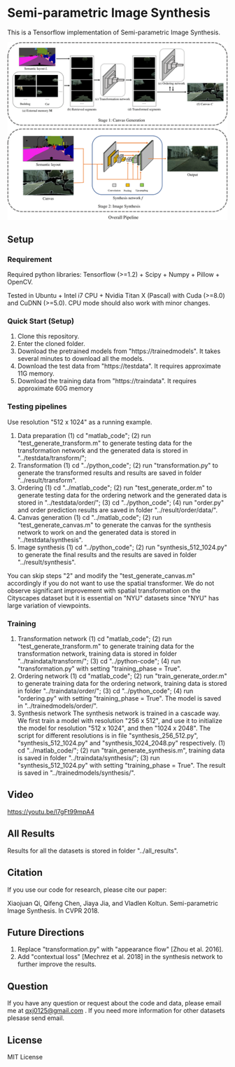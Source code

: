 # Semi-parametric Image Synthesis

This is a Tensorflow implementation of Semi-parametric Image Synthesis.

<img src="./overallpipeline.png"/>

## Setup

### Requirement
Required python libraries: Tensorflow (>=1.2) + Scipy + Numpy + Pillow + OpenCV.

Tested in Ubuntu + Intel i7 CPU + Nvidia Titan X (Pascal) with Cuda (>=8.0) and CuDNN (>=5.0). CPU mode should also work with minor changes.

### Quick Start (Setup)
1. Clone this repository.
2. Enter the cloned folder.
3. Download the pretrained models from "https://trainedmodels". It takes several minutes to download all the models.
4. Download the test data from "https://testdata". It requires approximate 11G memory.
5. Download the training data from "https://traindata". It requires approximate 60G memory

### Testing pipelines
Use resolution "512 x 1024" as a running example.
1. Data preparation
 (1) cd "matlab_code"; 
 (2) run "test_generate_transform.m" to generate testing data for the transformation network and the generated data is stored in  "../testdata/transform/";
2. Transformation
(1) cd "../python_code";
(2) run "transformation.py" to generate the transformed results and results are saved in folder "../result/transform".
3. Ordering
 (1) cd "../matlab_code";
 (2) run "test_generate_order.m" to generate testing data for the ordering network and the generated data is stored in "../testdata/order/";
 (3) cd "../python_code";
 (4) run "order.py" and order prediction results are saved in folder "../result/order/data/".
5. Canvas generation
 (1) cd "../matlab_code"; 
 (2) run "test_generate_canvas.m" to generate the canvas for the synthesis network to work on and the generated data is stored in "../testdata/synthesis".
6. Image synthesis
(1) cd "../python_code";
(2) run "synthesis_512_1024.py" to generate the final results and the results are saved in folder "../result/synthesis".

You can skip steps "2" and modify the "test_generate_canvas.m" accordingly if you do not want to use the spatial transformer. We do not observe significant improvement with spatial transformation on the Cityscapes dataset but it is essential on "NYU" datasets since "NYU" has large variation of viewpoints.

### Training
1. Transformation network
(1) cd "matlab_code";
(2) run "test_generate_transform.m" to generate training data for the transformation network, training data is stored in folder "../traindata/transform/";
(3) cd "../python-code";
(4) run "transformation.py" with setting "training_phase = True".
2. Ordering network
(1) cd "matlab_code";
(2) run "train_generate_order.m" to generate training data for the ordering network, training data is stored in folder "../traindata/order/";
(3) cd "../python_code";
(4) run "ordering.py" with setting "training_phase = True". The model is saved in "../trainedmodels/order/".
3. Synthesis network
The synthesis network is trained in a cascade way. We first train a model with resolution "256 x 512", and use it to initialize the model for resolution "512 x 1024", and then "1024 x 2048". The script for different resolutions is in file "synthesis_256_512.py", "synthesis_512_1024.py" and "synthesis_1024_2048.py" respectively.
(1) cd "../matlab_code/";
(2) run "train_generate_synthesis.m", training data is saved in folder "../traindata/synthesis/";
(3) run "synthesis_512_1024.py" with setting "training_phase = True". The result is saved in "../trainedmodels/synthesis/".

## Video
https://youtu.be/l7gFt99mpA4

## All Results
Results for all the datasets is stored in folder "../all_results".

## Citation
If you use our code for research, please cite our paper:

Xiaojuan Qi, Qifeng Chen, Jiaya Jia, and Vladlen Koltun. Semi-parametric Image Synthesis. In CVPR 2018.


## Future Directions
1. Replace "transformation.py" with "appearance flow" [Zhou et al. 2016].
2. Add "contextual loss" [Mechrez et al. 2018] in the synthesis network to further improve the results.

## Question
If you have any question or request about the code and data, please email me at qxj0125@gmail.com . If you need more information for other datasets plesase send email. 

## License
MIT License